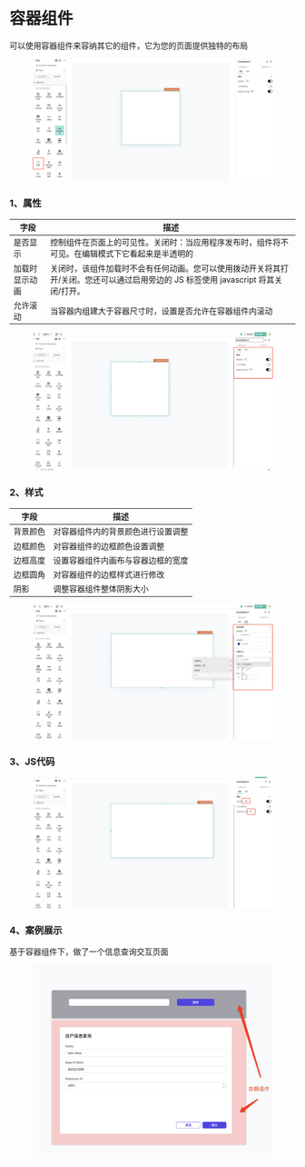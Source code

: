 # 容器组件

可以使用容器组件来容纳其它的组件，它为您的页面提供独特的布局

<figure><img src="../../../.gitbook/assets/image (23) (1).png" alt=""><figcaption></figcaption></figure>

### 1、属性

| 字段      | 描述                                                                         |
| ------- | -------------------------------------------------------------------------- |
| 是否显示    | 控制组件在页面上的可见性。关闭时：当应用程序发布时，组件将不可见。在编辑模式下它看起来是半透明的                           |
| 加载时显示动画 | 关闭时，该组件加载时不会有任何动画。您可以使用拨动开关将其打开/关闭。您还可以通过启用旁边的 JS 标签使用 javascript 将其关闭/打开。 |
| 允许滚动    | 当容器内组建大于容器尺寸时，设置是否允许在容器组件内滚动                                               |

<figure><img src="../../../.gitbook/assets/image (20) (1).png" alt=""><figcaption></figcaption></figure>

### 2、样式

| 字段   | 描述                |
| ---- | ----------------- |
| 背景颜色 | 对容器组件内的背景颜色进行设置调整 |
| 边框颜色 | 对容器组件的边框颜色设置调整    |
| 边框高度 | 设置容器组件内画布与容器边框的宽度 |
| 边框圆角 | 对容器组件的边框样式进行修改    |
| 阴影   | 调整容器组件整体阴影大小      |

<figure><img src="../../../.gitbook/assets/image (6) (2).png" alt=""><figcaption></figcaption></figure>

### 3、JS代码



<figure><img src="../../../.gitbook/assets/image (16) (1).png" alt=""><figcaption></figcaption></figure>

### 4、案例展示

基于容器组件下，做了一个信息查询交互页面

<figure><img src="../../../.gitbook/assets/image (17) (1) (1).png" alt=""><figcaption></figcaption></figure>

